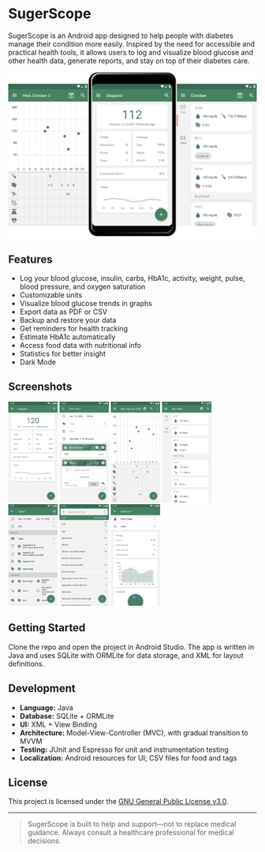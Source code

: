 # SugerScope

SugerScope is an Android app designed to help people with diabetes manage their condition more easily. Inspired by the need for accessible and practical health tools, it allows users to log and visualize blood glucose and other health data, generate reports, and stay on top of their diabetes care.

<img src="./resource/image/marketing/showcase.png" width="750" alt="App showcase"> 

## Features

- Log your blood glucose, insulin, carbs, HbA1c, activity, weight, pulse, blood pressure, and oxygen saturation
- Customizable units
- Visualize blood glucose trends in graphs
- Export data as PDF or CSV
- Backup and restore your data
- Get reminders for health tracking
- Estimate HbA1c automatically
- Access food data with nutritional info
- Statistics for better insight
- Dark Mode

## Screenshots

<img src="./fastlane/metadata/android/en-US/images/phoneScreenshots/1.png" width="100" alt=""> 
<img src="./fastlane/metadata/android/en-US/images/phoneScreenshots/2.png" width="100" alt=""> 
<img src="./fastlane/metadata/android/en-US/images/phoneScreenshots/3.png" width="100" alt="">  
<img src="./fastlane/metadata/android/en-US/images/phoneScreenshots/4.png" width="100" alt=""> 
<img src="./fastlane/metadata/android/en-US/images/phoneScreenshots/5.png" width="100" alt=""> 
<img src="./fastlane/metadata/android/en-US/images/phoneScreenshots/6.png" width="100" alt=""> 
<img src="./fastlane/metadata/android/en-US/images/phoneScreenshots/7.png" width="100" alt=""> 

## Getting Started

Clone the repo and open the project in Android Studio. The app is written in Java and uses SQLite with ORMLite for data storage, and XML for layout definitions.

## Development

- **Language:** Java
- **Database:** SQLite + ORMLite
- **UI:** XML + View Binding
- **Architecture:** Model-View-Controller (MVC), with gradual transition to MVVM
- **Testing:** JUnit and Espresso for unit and instrumentation testing
- **Localization:** Android resources for UI; CSV files for food and tags

## License

This project is licensed under the [GNU General Public License v3.0](https://www.gnu.org/licenses/gpl-3.0.html).

---

> SugerScope is built to help and support—not to replace medical guidance. Always consult a healthcare professional for medical decisions.
